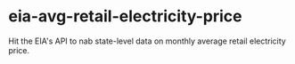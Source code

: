 # eia-avg-retail-electricity-price
Hit the EIA's API to nab state-level data on monthly average retail electricity price.
